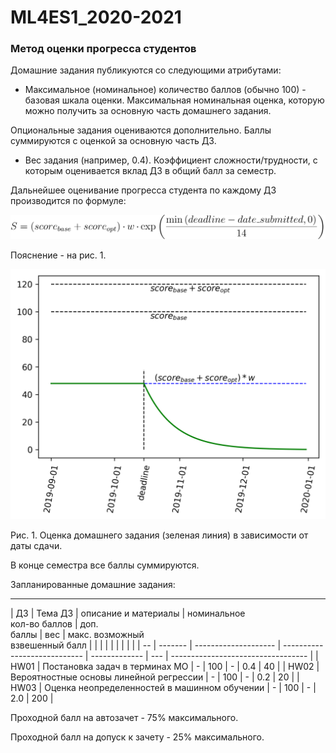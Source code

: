 # ML4ES1_2020-2021
### Метод оценки прогресса студентов

Домашние задания публикуются со следующими атрибутами:

- Максимальное (номинальное) количество баллов (обычно 100) - базовая шкала оценки. Максимальная номинальная оценка, которую можно получить за основную часть домашнего задания.

Опциональные задания оцениваются дополнительно. Баллы суммируются с оценкой за основную часть ДЗ.

- Вес задания (например, 0.4). Коэффициент сложности/трудности, с которым оценивается вклад ДЗ в общий балл за семестр.

Дальнейшее оценивание прогресса студента по каждому ДЗ производится по формуле:

<p align='center'>
    <img src="./img/formula.svg" />
</p>

Пояснение - на рис. 1.

![](./img/scoring.png)

Рис. 1. Оценка домашнего задания (зеленая линия) в зависимости от даты сдачи.



В конце семестра все баллы суммируются.

Запланированные домашние задания:

-------
| ДЗ | Тема ДЗ | описание и материалы | номинальное<br>кол-во баллов | доп.<br>баллы | вес | макс. возможный<br>взвешенный балл |
|    |         |                      |                              |               |     |                                    |
| -- | ------- | -------------------- | ---------------------------- | ------------- | --- | ---------------------------------- |
| HW01 | Постановка задач в терминах МО | - | 100 | - | 0.4  | 40 |
| HW02 | Вероятностные основы линейной регрессии | - | 100 | - | 0.2  | 20 |
| HW03 | Оценка неопределенностей в машинном обучении | - | 100 | - | 2.0 | 200 |

Проходной балл на автозачет - 75% максимального.

Проходной балл на допуск к зачету - 25% максимального.